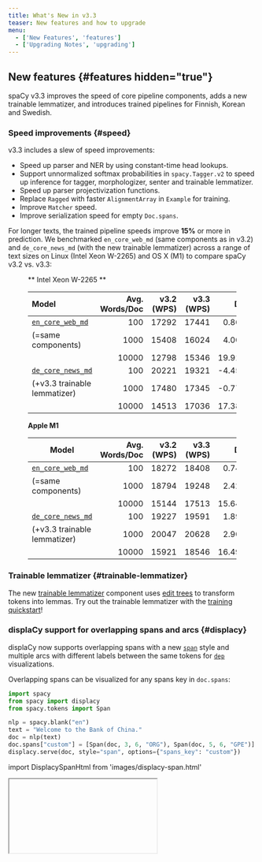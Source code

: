 ```yaml
---
title: What's New in v3.3
teaser: New features and how to upgrade
menu:
  - ['New Features', 'features']
  - ['Upgrading Notes', 'upgrading']
---
```


## New features {#features hidden="true"}

spaCy v3.3 improves the speed of core pipeline components, adds a new trainable
lemmatizer, and introduces trained pipelines for Finnish, Korean and Swedish.

### Speed improvements {#speed}

v3.3 includes a slew of speed improvements:

- Speed up parser and NER by using constant-time head lookups.
- Support unnormalized softmax probabilities in `spacy.Tagger.v2` to speed up
  inference for tagger, morphologizer, senter and trainable lemmatizer.
- Speed up parser projectivization functions.
- Replace `Ragged` with faster `AlignmentArray` in `Example` for training.
- Improve `Matcher` speed.
- Improve serialization speed for empty `Doc.spans`.

For longer texts, the trained pipeline speeds improve **15%** or more in
prediction. We benchmarked `en_core_web_md` (same components as in v3.2) and
`de_core_news_md` (with the new trainable lemmatizer) across a range of text
sizes on Linux (Intel Xeon W-2265) and OS X (M1) to compare spaCy v3.2 vs. v3.3:

<figure>

** Intel Xeon W-2265 **

| Model                                            | Avg. Words/Doc | v3.2 (WPS) | v3.3 (WPS) |   Diff |
| :----------------------------------------------- | -------------: | ---------: | ---------: | -----: |
| [`en_core_web_md`](/models/en#en_core_web_md)    |            100 |      17292 |      17441 |  0.86% |
| (=same components)                               |           1000 |      15408 |      16024 |  4.00% |
|                                                  |          10000 |      12798 |      15346 | 19.91% |
| [`de_core_news_md`](/models/de/#de_core_news_md) |            100 |      20221 |      19321 | -4.45% |
| (+v3.3 trainable lemmatizer)                     |           1000 |      17480 |      17345 | -0.77% |
|                                                  |          10000 |      14513 |      17036 | 17.38% |

</figure>

<figure>

**Apple M1**

| Model                                            | Avg. Words/Doc | v3.2 (WPS) | v3.3 (WPS) |   Diff |
| ------------------------------------------------ | -------------: | ---------: | ---------: | -----: |
| [`en_core_web_md`](/models/en#en_core_web_md)    |            100 |      18272 |      18408 |  0.74% |
| (=same components)                               |           1000 |      18794 |      19248 |  2.42% |
|                                                  |          10000 |      15144 |      17513 | 15.64% |
| [`de_core_news_md`](/models/de/#de_core_news_md) |            100 |      19227 |      19591 |  1.89% |
| (+v3.3 trainable lemmatizer)                     |           1000 |      20047 |      20628 |  2.90% |
|                                                  |          10000 |      15921 |      18546 | 16.49% |

</figure>

### Trainable lemmatizer {#trainable-lemmatizer}

The new [trainable lemmatizer](/api/edittreelemmatizer) component uses
[edit trees](https://explosion.ai/blog/edit-tree-lemmatizer) to transform tokens
into lemmas. Try out the trainable lemmatizer with the
[training quickstart](/usage/training#quickstart)!

### displaCy support for overlapping spans and arcs {#displacy}

displaCy now supports overlapping spans with a new
[`span`](/usage/visualizers#span) style and multiple arcs with different labels
between the same tokens for [`dep`](/usage/visualizers#dep) visualizations.

Overlapping spans can be visualized for any spans key in `doc.spans`:

```python
import spacy
from spacy import displacy
from spacy.tokens import Span

nlp = spacy.blank("en")
text = "Welcome to the Bank of China."
doc = nlp(text)
doc.spans["custom"] = [Span(doc, 3, 6, "ORG"), Span(doc, 5, 6, "GPE")]
displacy.serve(doc, style="span", options={"spans_key": "custom"})
```

import DisplacySpanHtml from 'images/displacy-span.html'

<Iframe title="displaCy visualizer for entities" html={DisplacySpanHtml} height={180} />

## Additional features and improvements

- Config comparisons with [`spacy debug diff-config`](/api/cli#debug-diff).
- Span suggester debugging with
  [`SpanCategorizer.set_candidates`](/api/spancategorizer#set_candidates).
- Big endian support with
  [`thinc-bigendian-ops`](https://github.com/andrewsi-z/thinc-bigendian-ops) and
  updates to make `floret`, `murmurhash`, Thinc and spaCy endian neutral.
- Initial support for Lower Sorbian and Upper Sorbian.
- Language updates for English, French, Italian, Japanese, Korean, Norwegian,
  Russian, Slovenian, Spanish, Turkish, Ukrainian and Vietnamese.
- New noun chunks for Finnish.

## Trained pipelines {#pipelines}

### New trained pipelines {#new-pipelines}

v3.3 introduces new CPU/CNN pipelines for Finnish, Korean and Swedish, which use
the new trainable lemmatizer and
[floret vectors](https://github.com/explosion/floret). Due to the use
[Bloom embeddings](https://explosion.ai/blog/bloom-embeddings) and subwords, the
pipelines have compact vectors with no out-of-vocabulary words.

### Pipeline updates {#pipeline-updates}

The following languages switch from lookup or rule-based lemmatizers to the new
trainable lemmatizer: Danish, Dutch, German, Greek, Italian, Lithuanian,
Norwegian, Polish, Portuguese and Romanian. The overall lemmatizer accuracy
improves for all of these pipelines, but be aware that the types of errors may
look quite different from the lookup-based lemmatizers. If you'd prefer to
continue using the previous lemmatizer, you can
[switch from the trainable lemmatizer to a non-trainable lemmatizer](/models#design-modify).

<figure>

| Model                                           | v3.2 Lemma Acc | v3.3 Lemma Acc |
| ----------------------------------------------- | -------------: | -------------: |
| [`da_core_news_md`](/models/da#da_core_news_md) |           84.9 |           94.8 |
| [`de_core_news_md`](/models/de#de_core_news_md) |           73.4 |           97.7 |
| [`el_core_news_md`](/models/el#el_core_news_md) |           56.5 |           88.9 |
| [`fi_core_news_md`](/models/fi#fi_core_news_md) |              - |           86.2 |
| [`it_core_news_md`](/models/it#it_core_news_md) |           86.6 |           97.2 |
| [`ko_core_news_md`](/models/ko#ko_core_news_md) |              - |           90.0 |
| [`lt_core_news_md`](/models/lt#lt_core_news_md) |           71.1 |           84.8 |
| [`nb_core_news_md`](/models/nb#nb_core_news_md) |           76.7 |           97.1 |
| [`nl_core_news_md`](/models/nl#nl_core_news_md) |           81.5 |           94.0 |
| [`pl_core_news_md`](/models/pl#pl_core_news_md) |           87.1 |           93.7 |
| [`pt_core_news_md`](/models/pt#pt_core_news_md) |           76.7 |           96.9 |
| [`ro_core_news_md`](/models/ro#ro_core_news_md) |           81.8 |           95.5 |
| [`sv_core_news_md`](/models/sv#sv_core_news_md) |              - |           95.5 |

</figure>

In addition, the vectors in the English pipelines are deduplicated to improve
the pruned vectors in the `md` models and reduce the `lg` model size.

## Notes about upgrading from v3.2 {#upgrading}

### Span comparisons

Span comparisons involving ordering (`<`, `<=`, `>`, `>=`) now take all span
attributes into account (start, end, label, and KB ID) so spans may be sorted in
a slightly different order.

### Whitespace annotation

During training, annotation on whitespace tokens is handled in the same way as
annotation on non-whitespace tokens in order to allow custom whitespace
annotation.

### Doc.from_docs

[`Doc.from_docs`](/api/doc#from_docs) now includes `Doc.tensor` by default and
supports excludes with an `exclude` argument in the same format as
`Doc.to_bytes`. The supported exclude fields are `spans`, `tensor` and
`user_data`.

Docs including `Doc.tensor` may be quite a bit larger in RAM, so to exclude
`Doc.tensor` as in v3.2:

```diff
-merged_doc = Doc.from_docs(docs)
+merged_doc = Doc.from_docs(docs, exclude=["tensor"])
```

### Using trained pipelines with floret vectors

If you're running a new trained pipeline for Finnish, Korean or Swedish on new
texts and working with `Doc` objects, you shouldn't notice any difference with
floret vectors vs. default vectors.

If you use vectors for similarity comparisons, there are a few differences,
mainly because a floret pipeline doesn't include any kind of frequency-based
word list similar to the list of in-vocabulary vector keys with default vectors.

- If your workflow iterates over the vector keys, you'd need to rely on an
  external word list instead:

  ```diff
  - lexemes = [nlp.vocab[orth] for orth in nlp.vocab.vectors]
  + lexemes = [nlp.vocab[word] for word in external_word_list]
  ```

- `Vectors.most_similar` is not supported because there's no fixed list of
  vectors to compare your vectors to.

### Pipeline package version compatibility {#version-compat}

> #### Using legacy implementations
>
> In spaCy v3, you'll still be able to load and reference legacy implementations
> via [`spacy-legacy`](https://github.com/explosion/spacy-legacy), even if the
> components or architectures change and newer versions are available in the
> core library.

When you're loading a pipeline package trained with an earlier version of spaCy
v3, you will see a warning telling you that the pipeline may be incompatible.
This doesn't necessarily have to be true, but we recommend running your
pipelines against your test suite or evaluation data to make sure there are no
unexpected results.

If you're using one of the [trained pipelines](/models) we provide, you should
run [`spacy download`](/api/cli#download) to update to the latest version. To
see an overview of all installed packages and their compatibility, you can run
[`spacy validate`](/api/cli#validate).

If you've trained your own custom pipeline and you've confirmed that it's still
working as expected, you can update the spaCy version requirements in the
[`meta.json`](/api/data-formats#meta):

```diff
- "spacy_version": ">=3.2.0,<3.3.0",
+ "spacy_version": ">=3.2.0,<3.4.0",
```

### Updating v3.2 configs

To update a config from spaCy v3.2 with the new v3.3 settings, run
[`init fill-config`](/api/cli#init-fill-config):

```cli
$ python -m spacy init fill-config config-v3.2.cfg config-v3.3.cfg
```

In many cases ([`spacy train`](/api/cli#train),
[`spacy.load`](/api/top-level#spacy.load)), the new defaults will be filled in
automatically, but you'll need to fill in the new settings to run
[`debug config`](/api/cli#debug) and [`debug data`](/api/cli#debug-data).

To see the speed improvements for the
[`Tagger` architecture](/api/architectures#Tagger), edit your config to switch
from `spacy.Tagger.v1` to `spacy.Tagger.v2` and then run `init fill-config`.
